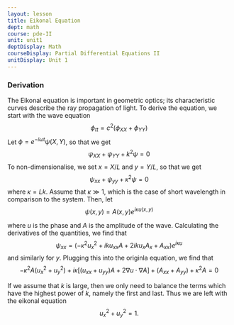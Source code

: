 ```yaml
---
layout: lesson
title: Eikonal Equation
dept: math
course: pde-II
unit: unit1
deptDisplay: Math
courseDisplay: Partial Differential Equations II
unitDisplay: Unit 1
---
```


### Derivation
The Eikonal equation is important in geometric optics; its characteristic curves describe the ray propagation of light. To derive the equation, we start with the wave equation
$$\phi_{tt} = c^2(\phi_{XX} +\phi_{YY})$$
Let $\phi = e^{-i\omega t}\psi(X,Y)$, so that we get 
$$\psi_{XX} + \psi_{YY} + k^2\psi = 0$$
To non-dimensionalise, we set $x = X/L$ and $y = Y/L$, so that we get 
$$\psi_{xx} + \psi_{yy} + \kappa^2\psi = 0$$
where $\kappa = Lk$. Assume that $\kappa \gg 1$, which is the case of short wavelength in comparison to the system. Then, let 
$$\psi(x,y) = A(x,y) e^{i\kappa u(x,y)}$$

where $u$ is the phase and $A$ is the amplitude of the wave. Calculating the derivatives of the quantities, we find that 
$$\psi_{xx} = (-\kappa^2 u_x^2 + ik u_{xx} A + 2ik u_x A_x + A_{xx})e^{i\kappa u}$$
and similarly for $y$. Plugging this into the originla equation, we find that 
$$-\kappa^2 A(u_x^2 + u_y^2) + i\kappa[(u_{xx} + u_{yy})A + 2\nabla u \cdot \nabla A] + (A_{xx} + A_{yy}) + \kappa^2 A = 0$$

If we assume that $k$ is large, then we only need to balance the terms which have the highest power of $k$, namely the first and last. Thus we are left with the eikonal equation
$$u_x^2 + u_y^2 = 1.$$











